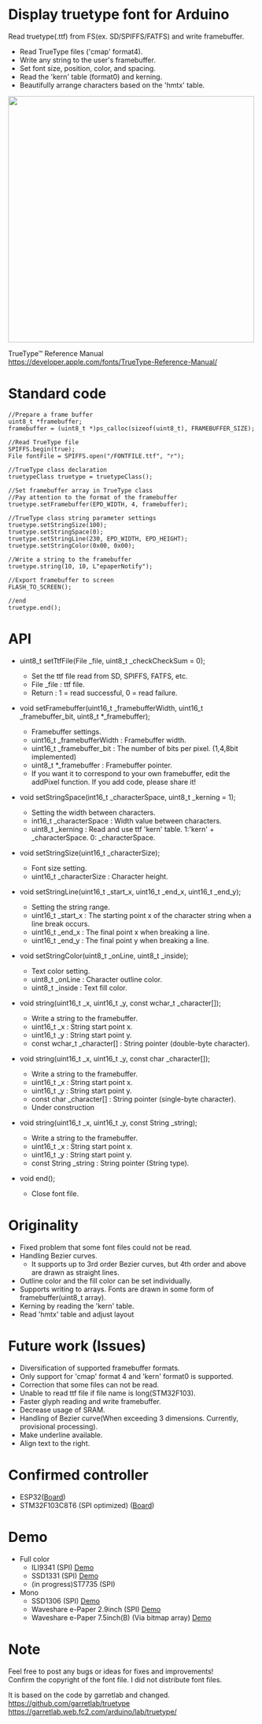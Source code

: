 # Display truetype font for Arduino  
Read truetype(.ttf) from FS(ex. SD/SPIFFS/FATFS) and write framebuffer.  

- Read TrueType files ('cmap' format4).  
- Write any string to the user's framebuffer.  
- Set font size, position, color, and spacing.  
- Read the 'kern' table (format0) and kerning.  
- Beautifully arrange characters based on the 'hmtx' table.  
<img src="https://user-images.githubusercontent.com/26690530/116971484-99f68600-acf4-11eb-99c6-d5e29791b53f.JPG" width="500">

TrueType™ Reference Manual  
https://developer.apple.com/fonts/TrueType-Reference-Manual/  

# Standard code  
```
//Prepare a frame buffer
uint8_t *framebuffer; 
framebuffer = (uint8_t *)ps_calloc(sizeof(uint8_t), FRAMEBUFFER_SIZE);

//Read TrueType file
SPIFFS.begin(true);
File fontFile = SPIFFS.open("/FONTFILE.ttf", "r");

//TrueType class declaration
truetypeClass truetype = truetypeClass();

//Set framebuffer array in TrueType class
//Pay attention to the format of the framebuffer
truetype.setFramebuffer(EPD_WIDTH, 4, framebuffer);

//TrueType class string parameter settings
truetype.setStringSize(100);
truetype.setStringSpace(0);
truetype.setStringLine(230, EPD_WIDTH, EPD_HEIGHT);
truetype.setStringColor(0x00, 0x00);

//Write a string to the framebuffer
truetype.string(10, 10, L"epaperNotify");

//Export framebuffer to screen
FLASH_TO_SCREEN();

//end
truetype.end();
```

# API  
- uint8_t setTtfFile(File _file, uint8_t _checkCheckSum = 0);  
  - Set the ttf file read from SD, SPIFFS, FATFS, etc. 
  - File _file : ttf file.  
  - Return : 1 = read successful, 0 = read failure.  

- void setFramebuffer(uint16_t _framebufferWidth, uint16_t _framebuffer_bit, uint8_t *_framebuffer);  
  - Framebuffer settings.
  - uint16_t _framebufferWidth : Framebuffer width.  
  - uint16_t _framebuffer_bit : The number of bits per pixel. (1,4,8bit implemented)
  - uint8_t *_framebuffer : Framebuffer pointer.  
  - If you want it to correspond to your own framebuffer, edit the addPixel function. If you add code, please share it!

- void setStringSpace(int16_t _characterSpace, uint8_t _kerning = 1);  
  - Setting the width between characters.  
  - int16_t _characterSpace : Width value between characters.
  - uint8_t _kerning : Read and use ttf 'kern' table. 1:'kern' + _characterSpace. 0: _characterSpace.

- void setStringSize(uint16_t _characterSize);  
  - Font size setting.  
  - uint16_t _characterSize : Character height.  

- void setStringLine(uint16_t _start_x, uint16_t _end_x, uint16_t _end_y);
  - Setting the string range.  
  - uint16_t _start_x : The starting point x of the character string when a line break occurs.  
  - uint16_t _end_x : The final point x when breaking a line.  
  - uint16_t _end_y : The final point y when breaking a line.  

- void setStringColor(uint8_t _onLine, uint8_t _inside);  
  - Text color setting.  
  - uint8_t _onLine : Character outline color.  
  - uint8_t _inside : Text fill color.  

- void string(uint16_t _x, uint16_t _y, const wchar_t _character[]);  
  - Write a string to the framebuffer.  
  - uint16_t _x : String start point x.  
  - uint16_t _y : String start point y.  
  - const wchar_t _character[] : String pointer (double-byte character).  

- void string(uint16_t _x, uint16_t _y, const char _character[]);  
  - Write a string to the framebuffer.  
  - uint16_t _x : String start point x.  
  - uint16_t _y : String start point y.  
  - const char _character[] : String pointer (single-byte character).  
  - Under construction  

- void string(uint16_t _x, uint16_t _y, const String _string);  
  - Write a string to the framebuffer.  
  - uint16_t _x : String start point x.  
  - uint16_t _y : String start point y.  
  - const String _string : String pointer (String type).  

- void end();  
  - Close font file.  

# Originality  
- Fixed problem that some font files could not be read.  
- Handling Bezier curves.  
  - It supports up to 3rd order Bezier curves, but 4th order and above are drawn as straight lines.  
- Outline color and the fill color can be set individually.  
- Supports writing to arrays. Fonts are drawn in some form of framebuffer(uint8_t array).  
- Kerning by reading the 'kern' table.  
- Read 'hmtx' table and adjust layout  

# Future work (Issues)  
- Diversification of supported framebuffer formats.  
- Only support for 'cmap' format 4 and  'kern' format0 is supported.  
- Correction that some files can not be read.  
- Unable to read ttf file if file name is long(STM32F103).  
- Faster glyph reading and write framebuffer.  
- Decrease usage of SRAM.  
- Handling of Bezier curve(When exceeding 3 dimensions. Currently, provisional processing).  
- Make underline available.  
- Align text to the right.  

# Confirmed controller  
- ESP32([Board](https://github.com/espressif/arduino-esp32))  
- STM32F103C8T6 (SPI optimized) ([Board](https://github.com/stm32duino/Arduino_Core_STM32))  

# Demo  
- Full color
  - ILI9341 (SPI) [Demo](https://youtu.be/_-4tfssNTYE "ILI9341")    
  - SSD1331 (SPI) [Demo](https://youtu.be/wlubShLcMqE "SSD1331")  
  - (in progress)ST7735 (SPI)  
- Mono
  - SSD1306 (SPI) [Demo](https://youtu.be/WLiS6KDrS6Q "SSD1306")  
  - Waveshare e-Paper 2.9inch (SPI) [Demo](https://youtu.be/qs_nOYCx91o "e-Paper")  
  - Waveshare e-Paper 7.5inch(B) (Via bitmap array) [Demo](https://youtu.be/n9_DJ3ugalQ "e-Paper")  

# Note  
Feel free to post any bugs or ideas for fixes and improvements!  
Confirm the copyright of the font file. I did not distribute font files.  

It is based on the code by garretlab and changed.  
https://github.com/garretlab/truetype  
https://garretlab.web.fc2.com/arduino/lab/truetype/  
